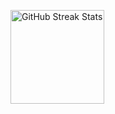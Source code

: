 
  <img height="150px" src="https://streak-stats.demolab.com?user=ImTrikk&theme=algolia" alt="GitHub Streak Stats"><br>
